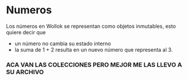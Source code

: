 # Numeros

Los números en Wollok se representan como objetos inmutables, esto quiere decir que
- un número no cambia su estado interno
- la suma de 1 + 2 resulta en un nuevo número que representa al 3.

### ACA VAN LAS COLECCIONES PERO MEJOR ME LAS LLEVO A SU ARCHIVO 



    

